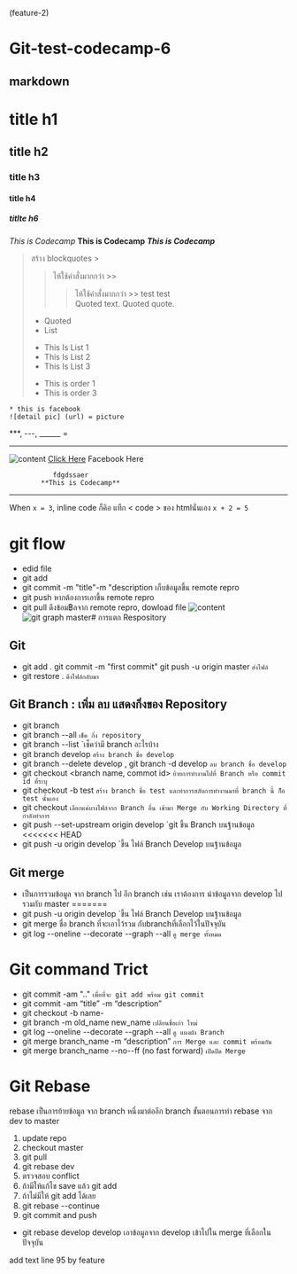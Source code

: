 (feature-2)
# Git-test-codecamp-6
## markdown
# title h1
## title h2
### title h3
#### title h4
##### titlte h6
*This is Codecamp*
**This is Codecamp**
*__This is Codecamp__*
>สร้าง blockquotes >
>> ไห้ใช้คำสั่งมากกว่า >>
>>> ไห้ใช้คำสั่งมากกว่า >>
> test
>> test 	
> Quoted text.
> > Quoted quote.
> * Quoted 
> * List 
> - This Is List 1
> - This Is List 2
> - This Is List 3
> + This is order 1
> + This is order 3

    * this is facebook
    ![detail pic] (url) = picture
***, ---, ______ = <hr>
![content](https://scontent.fbkk5-4.fna.fbcdn.net/v/t1.0-9/p960x960/96016427_1155406918128901_2059772135118733312_o.jpg?_nc_cat=110&_nc_sid=85a577&_nc_eui2=AeGx8pBt6lY7uLt9nBCd_U2xzoP7_YdnxKDOg_v9h2fEoGsyg5aF4hd_aF0uzktbQxG4jYb1Cr2hbbC9VMh8HnFe&_nc_oc=AQmOh6paylDfLGz686OUeeRB5VaShe9JrAwe8qz6WprkPCi57zrpOSEc6lIExkLFsRfLLsmqje-2UIzTVrb4Y2ai&_nc_ht=scontent.fbkk5-4.fna&_nc_tp=6&oh=33efa3ddb2d16852aedb90423562afd0&oe=5EFE0A55) [Click Here](https://www.facebook.com/bukhori.malee.9) Facebook Here
      
               fdgdssaer
            **This is Codecamp**  
            
<hr>  

  
   
When `x = 3`, inline code ก็คิอ แทืก < code > ของ htmlนั่นเอง `x + 2 = 5`

# git flow
- edid file
- git add
- git commit -m "title"-m "description เก็บข้อมูลขึ้น remote repro
- git push หากต้องการเอาขึ้น remote repro
- git pull ดึงข้อม฿ลจาก remote repro, dowload file
![content](https://3.bp.blogspot.com/-Wdqrzw1boBw/WbbHN3XFETI/AAAAAAAACV4/2r6we5RxnIMzXavPDr3FZvbM1sgZUrdBQCLcBGAs/s1600/git_138.jpg)
![git graph master](https://encrypted-tbn0.gstatic.com/images?q=tbn%3AANd9GcTNLeFI8crFRcYUvqT47I-ky1yn0dY5xSvE30Bwe8XAkZ_S0Gdn&usqp=CAU)# การแตก Respository
## Git
- git add .
git commit -m "first commit"
git push -u origin master `ส่งไฟล์`
- git restore . `ดึงไฟล์กลับมา`
## Git Branch : เพิ่ม ลบ แสดงกิ่งของ Repository
- git branch
- git branch --all          `เช็ค กิ่ง repository`
- git branch --list `เช็คว่ามี branch อะไรบ้าง
- git branch develop        `สร้าง branch ชื่อ develop`
- git branch --delete develop , git branch -d develop `ลบ branch ชื่อ develop`
- git checkout <branch name, commot id>  `ย้ายการทำงานไปที่ Branch หรือ commit id ที่ระบุ`
- git checkout -b test `สร้าง branch ชื่อ test และทำการสลับการทำงานมาที่ branch นี้ ก็ือ test นั้นเอง`
- git checkout <branch name> <file name>    `เลือกแค่บางไฟล์จาก Branch อื่น เข้ามา Merge กับ Working Directory ที่กำลังทำการ`
- git push --set-upstream origin develop `git ขึ้น Branch บนฐ้านข้อมูล
<<<<<<< HEAD
- git push -u origin develop `ขึ้น ไฟล์ Branch Develop บนฐ้านข้อมูล
## Git merge 
- เป็นการรวมข้อมูล จาก branch ไป อีก branch เช่น เราต้องการ นำข้อมูลจาก develop ไปรวมกับ master
=======
- git push -u origin develop `ขึ้น ไฟล์ Branch Develop บนฐ้านข้อมูล
- git merge ชื่อ branch ที่จะเอาไว้รวม กับbranchที่เลือกไว้ในปัจจุบัน
- git log --oneline --decorate --graph --all `ดู merge ทั้งหมด `

# Git command Trict
- git commit -am ".."  `เพื่อที่จะ git add พร้อม git commit`
- git commit -am “title” -m “description”
- git checkout -b name- 
- git branch -m old_name new_name `เปลียนชื่อเก่า ใหม่ `
- git log --oneline --decorate --graph --all `ดู แผงผัง Branch `
- git merge branch_name -m “description” ` การ Merge และ commit พร้อมกัน `
- git merge branch_name --no--ff (no fast forward) ` เปิดปิด Merge `
# Git Rebase
rebase เป็นการย้ายข้อมูล จาก branch หนึ่งมาต่ออีก branch 
 ขั้นตอนการทำ rebase จาก dev to master
1. update repo
2. checkout master
3. git pull
4. git rebase dev
6. ตรวจสอบ conflict
7. ถ้ามีให้แก้ไข save แล้ว git add
8. ถ้าไม่มีให้ git add ได้เลย
9. git rebase --continue
10. git commit and push
- git rebase develop develop เอาข้อมูลจาก develop เข้าไปใน merge ที่เลือกในปัจจุบัน

add text line 95 by feature